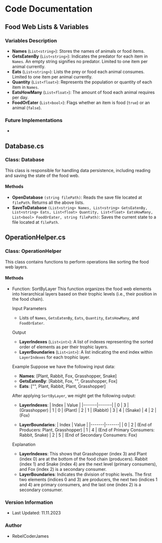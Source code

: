 # Code Documentation

## Food Web Lists & Variables

### Variables Description
- **Names** (`List<string>`): Stores the names of animals or food items.
- **GetsEatenBy** (`List<string>`): Indicates the predator for each item in `Names`. An empty string signifies no predator. Limited to one item per animal currently.
- **Eats** (`List<string>`): Lists the prey or food each animal consumes. Limited to one item per animal currently.
- **Quantity** (`List<float>`): Represents the population or quantity of each item in `Names`.
- **EatsHowMany** (`List<float>`): The amount of food each animal requires per day.
- **FoodOrEater** (`List<bool>`): Flags whether an item is food (`true`) or an animal (`false`).

### Future Implementations
- 

## Database.cs

### Class: Database
This class is responsible for handling data persistence, including reading and saving the state of the food web.

#### Methods
- **OpenDatabase** `(string filePath)`: Reads the save file located at `filePath`. Returns all the above lists.
- **SaveToDatabase** `(List<string> Names, List<string> GetsEatenBy, List<string> Eats, List<float> Quantity, List<float> EatsHowMany, List<bool> FoodOrEater, string filePath)`: Saves the current state to a file located at `filePath`.

## OperationHelper.cs

### Class: OperationHelper
This class contains functions to perform operations like sorting the food web layers.

#### Methods
- Function: SortByLayer
This function organizes the food web elements into hierarchical layers based on their trophic levels (i.e., their position in the food chain).

   Input Parameters
   - Lists of `Names`, `GetsEatenBy`, `Eats`, `Quantity`, `EatsHowMany`, and `FoodOrEater`.

   Output
   - **LayerIndexes** (`List<int>`): A list of indexes representing the sorted order of elements as per their trophic layers.
   - **LayerBoundaries** (`List<int>`): A list indicating the end index within `LayerIndexes` for each trophic layer.

   Example
   Suppose we have the following input data:

   - **Names**: [Plant, Rabbit, Fox, Grasshopper, Snake]
   - **GetsEatenBy**: [Rabbit, Fox, "", Grasshopper, Fox]
   - **Eats**: ["", Plant, Rabbit, Plant, Grasshopper]

   After applying `SortByLayer`, we might get the following output:

   - **LayerIndexes**:
     | Index | Value |
     |-------|-------|
     | 0     | 3     | (Grasshopper)
     | 1     | 0     | (Plant)
     | 2     | 1     | (Rabbit)
     | 3     | 4     | (Snake)
     | 4     | 2     | (Fox)

   - **LayerBoundaries**:
     | Index | Value |
     |-------|-------|
     | 0     | 2     | (End of Producers: Plant, Grasshopper)
     | 1     | 4     | (End of Primary Consumers: Rabbit, Snake)
     | 2     | 5     | (End of Secondary Consumers: Fox)

   Explanation
   - **LayerIndexes**: This shows that Grasshopper (index 3) and Plant (index 0) are at the bottom of the food chain (producers). Rabbit (index 1) and Snake (index 4) are the next level (primary consumers), and Fox (index 2) is a secondary consumer.
   - **LayerBoundaries**: Indicates the division of trophic levels. The first two elements (indices 0 and 3) are producers, the next two (indices 1 and 4) are primary consumers, and the last one (index 2) is a secondary consumer.

### Version Information
- Last Updated: 11.11.2023

### Author
- RebelCoderJames


